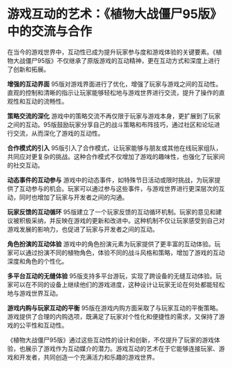 # 游戏互动的艺术：《植物大战僵尸95版》中的交流与合作

在当今的游戏世界中，互动性已成为提升玩家参与度和游戏体验的关键要素。《植物大战僵尸95版》不仅继承了原版游戏的互动精神，更在互动方式和深度上进行了创新和拓展。

**增强的互动界面**
95版对游戏界面进行了优化，增强了玩家与游戏之间的互动性。直观的控制和清晰的指示让玩家能够轻松地与游戏世界进行交流，提升了操作的直观性和互动的流畅性。

**策略交流的深化**
游戏中的策略交流不再仅限于玩家与游戏本身，更扩展到了玩家之间的互动。95版鼓励玩家分享自己的战斗策略和布阵技巧，通过社区和论坛进行交流，从而深化了游戏的互动性。

**合作模式的引入**
95版引入了合作模式，让玩家能够与朋友或其他在线玩家组队，共同应对更复杂的挑战。这种合作模式不仅增加了游戏的趣味性，也强化了玩家间的社交互动。

**动态事件的互动参与**
游戏中的动态事件，如特殊节日活动或限时挑战，为玩家提供了互动参与的机会。玩家可以通过参与这些事件，与游戏世界进行更深层次的互动，同时也增加了玩家与开发者之间的沟通。

**玩家反馈的互动循环**
95版建立了一个玩家反馈的互动循环机制。玩家的意见和建议被积极采纳，并反映在游戏的更新和改进中。这种机制不仅让玩家感受到自己对游戏发展的影响力，也促进了玩家与开发者之间的互动。

**角色扮演的互动体验**
游戏中的角色扮演元素为玩家提供了更丰富的互动体验。玩家可以通过扮演不同的植物角色，体验不同的战斗风格和策略，增加了游戏的互动深度和角色的个性化。

**多平台互动的无缝体验**
95版支持多平台游玩，实现了跨设备的无缝互动体验。玩家可以在不同的设备上继续他们的游戏进度，这种设计让玩家无论在何处都能轻松地与游戏世界互动。

**游戏内购与玩家互动的平衡**
95版在游戏内购方面采取了与玩家互动的平衡策略。游戏提供了合理的内购选项，既满足了玩家对个性化和便捷性的需求，又保持了游戏的公平性和互动性。

《植物大战僵尸95版》通过这些互动性的设计和创新，不仅提升了玩家的游戏体验，也展示了游戏作为互动媒介的潜力。游戏互动的艺术在于它能够连接玩家、游戏和开发者，共同创造一个充满活力和乐趣的游戏世界。